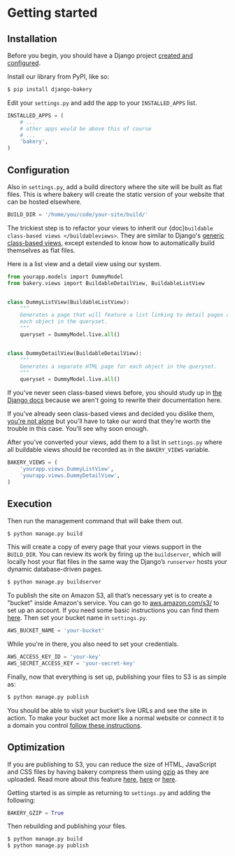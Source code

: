 # Getting started

## Installation

Before you begin, you should have a Django project [created and configured](https://docs.djangoproject.com/en/dev/intro/install/).

In­stall our library from PyPI, like so:

```bash
$ pip install django-bakery
```

Edit your `settings.py` and add the app to your `INSTALLED_APPS` list.

```python
IN­STALLED_APPS = (
    # ...
    # other apps would be above this of course
    # ...
    'bakery',
)
```

## Configuration

Also in `settings.py`, add a build directory where the site will be built as flat files. This is where bakery will create the static version of your website that can be hosted elsewhere.

```python
BUILD_DIR = '/home/you/code/your-site/build/'
```

The trickiest step is to re­fact­or your views to in­her­it our
{doc}`buildable class-based views </buildableviews>`. They are similar to
Django's [generic class-based views](https://docs.djangoproject.com/en/dev/topics/class-based-views/),
except extended to know how to auto­mat­ic­ally build them­selves as flat files.

Here is a list view and a de­tail view us­ing our sys­tem.

```python
from yourapp.mod­els im­port Dummy­Mod­el
from bakery.views im­port Build­able­De­tailView, Build­ableL­istView


class DummyL­istView(Build­ableL­istView):
    """
    Generates a page that will feature a list linking to detail pages about
    each object in the queryset.
    """
    queryset = Dummy­Mod­el.live.all()


class DummyDe­tailView(Build­able­De­tailView):
    """
    Generates a separate HTML page for each object in the queryset.
    """
    queryset = Dummy­Mod­el.live.all()
```

If you've never seen class-based views before, you should study up in
[the Django docs](https://docs.djangoproject.com/en/dev/topics/class-based-views/)
because we aren't going to rewrite their documentation here.

If you've already seen class-based views and decided you dislike them,
[you're not alone](http://lukeplant.me.uk/blog/posts/djangos-cbvs-were-a-mistake/)
but you'll have to take our word that they're worth the trouble in this case. You'll see why soon enough.

After you’ve con­ver­ted your views, add them to a list in `settings.py` where
all build­able views should be recorded as in the `BAKERY_VIEWS` variable.

```python
BAKERY_VIEWS = (
    'yourapp.views.DummyL­istView',
    'yourapp.views.DummyDe­tailView',
)
```

## Execution

Then run the man­age­ment com­mand that will bake them out.

```bash
$ python manage.py build
```

This will create a copy of every page that your views support in the `BUILD_DIR`.
You can re­view its work by fir­ing up the `buildserver`, which will loc­ally
host your flat files in the same way the Django’s `runserver` hosts your
dynamic data­base-driv­en pages.

```bash
$ python manage.py buildserver
```

To pub­lish the site on Amazon S3, all that’s ne­ces­sary yet is to cre­ate a
"buck­et" inside Amazon's service. You can go to [aws.amazon.com/s3/](http://aws.amazon.com/s3/)
to set up an ac­count. If you need some ba­sic in­struc­tions you can find
them [here](http://docs.amazonwebservices.com/AmazonS3/latest/gsg/GetStartedWithS3.html?r=9703).
Then set your buck­et name in `settings.py`.

```python
AWS_BUCK­ET_­NAME = 'your-buck­et'
```

While you're in there, you also need to set your credentials.

```python
AWS_ACCESS_KEY_ID = 'your-key'
AWS_SECRET_ACCESS_KEY = 'your-secret-key'
```

Fi­nally, now that everything is set up, pub­lish­ing your files to S3 is as simple as:

```bash
$ python manage.py publish
```

You should be able to visit your bucket's live URLs and see the site in action.
To make your bucket act more like a normal website or connect it to a domain you
control [follow these instructions](http://docs.aws.amazon.com/AmazonS3/latest/dev/HowDoIWebsiteConfiguration.html).

## Optimization

If you are publishing to S3, you can reduce the size of HTML, JavaScript and CSS files
by having bakery compress them using [gzip](http://en.wikipedia.org/wiki/Gzip) as they are uploaded. Read more about this feature [here](http://www.savjee.be/2014/03/Jekyll-to-S3-deploy-script-with-gzip/), [here](http://sukharevd.net/gzipping-website-in-amazon-s3-bucket.html) or [here](http://docs.aws.amazon.com/AmazonCloudFront/latest/DeveloperGuide/ServingCompressedFiles.html#CompressedS3).

Getting started is as simple as returning to `settings.py` and adding the following:

```python
BAKERY_GZIP = True
```

Then rebuilding and publishing your files.

```bash
$ python manage.py build
$ python manage.py publish
```
